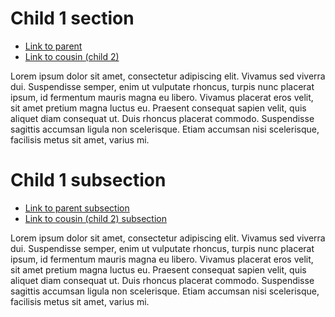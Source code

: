 # Child 1 section

* [Link to parent](../parent.md)
* [Link to cousin (child 2)](../child-dir-2/child.md)

 Lorem ipsum dolor sit amet, consectetur adipiscing elit. Vivamus sed viverra dui. Suspendisse semper, enim ut vulputate rhoncus, turpis nunc placerat ipsum, id fermentum mauris magna eu libero. Vivamus placerat eros velit, sit amet pretium magna luctus eu. Praesent consequat sapien velit, quis aliquet diam consequat ut. Duis rhoncus placerat commodo. Suspendisse sagittis accumsan ligula non scelerisque. Etiam accumsan nisi scelerisque, facilisis metus sit amet, varius mi.


# Child 1 subsection

* [Link to parent subsection](../parent.md#parent-subsection)
* [Link to cousin (child 2) subsection](../child-dir-2/child.md#child-2-subsection)

 Lorem ipsum dolor sit amet, consectetur adipiscing elit. Vivamus sed viverra dui. Suspendisse semper, enim ut vulputate rhoncus, turpis nunc placerat ipsum, id fermentum mauris magna eu libero. Vivamus placerat eros velit, sit amet pretium magna luctus eu. Praesent consequat sapien velit, quis aliquet diam consequat ut. Duis rhoncus placerat commodo. Suspendisse sagittis accumsan ligula non scelerisque. Etiam accumsan nisi scelerisque, facilisis metus sit amet, varius mi.
